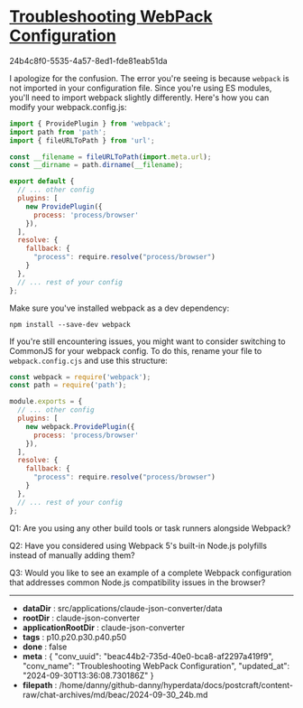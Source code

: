 # [Troubleshooting WebPack Configuration](https://claude.ai/chat/beac44b2-735d-40e0-bca8-af2297a419f9)

24b4c8f0-5535-4a57-8ed1-fde81eab51da

 I apologize for the confusion. The error you're seeing is because `webpack` is not imported in your configuration file. Since you're using ES modules, you'll need to import webpack slightly differently. Here's how you can modify your webpack.config.js:

```javascript
import { ProvidePlugin } from 'webpack';
import path from 'path';
import { fileURLToPath } from 'url';

const __filename = fileURLToPath(import.meta.url);
const __dirname = path.dirname(__filename);

export default {
  // ... other config
  plugins: [
    new ProvidePlugin({
      process: 'process/browser'
    }),
  ],
  resolve: {
    fallback: {
      "process": require.resolve("process/browser")
    }
  },
  // ... rest of your config
};
```

Make sure you've installed webpack as a dev dependency:

```
npm install --save-dev webpack
```

If you're still encountering issues, you might want to consider switching to CommonJS for your webpack config. To do this, rename your file to `webpack.config.cjs` and use this structure:

```javascript
const webpack = require('webpack');
const path = require('path');

module.exports = {
  // ... other config
  plugins: [
    new webpack.ProvidePlugin({
      process: 'process/browser'
    }),
  ],
  resolve: {
    fallback: {
      "process": require.resolve("process/browser")
    }
  },
  // ... rest of your config
};
```

Q1: Are you using any other build tools or task runners alongside Webpack?

Q2: Have you considered using Webpack 5's built-in Node.js polyfills instead of manually adding them?

Q3: Would you like to see an example of a complete Webpack configuration that addresses common Node.js compatibility issues in the browser?

---

* **dataDir** : src/applications/claude-json-converter/data
* **rootDir** : claude-json-converter
* **applicationRootDir** : claude-json-converter
* **tags** : p10.p20.p30.p40.p50
* **done** : false
* **meta** : {
  "conv_uuid": "beac44b2-735d-40e0-bca8-af2297a419f9",
  "conv_name": "Troubleshooting WebPack Configuration",
  "updated_at": "2024-09-30T13:36:08.730186Z"
}
* **filepath** : /home/danny/github-danny/hyperdata/docs/postcraft/content-raw/chat-archives/md/beac/2024-09-30_24b.md